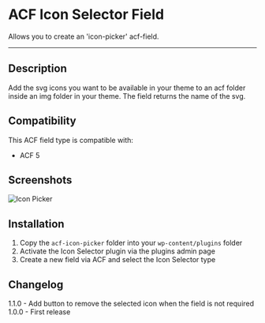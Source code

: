 # ACF Icon Selector Field

Allows you to create an 'icon-picker' acf-field.

-----------------------

## Description ##

Add the svg icons you want to be available in your theme to an acf folder inside an img folder in your theme. The field returns the name of the svg.

## Compatibility ##

This ACF field type is compatible with:
* ACF 5

## Screenshots ##

![Icon Picker](https://raw.githubusercontent.com/houke/acf-icon-picker/master/screenshots/example.png)


## Installation ##

1. Copy the `acf-icon-picker` folder into your `wp-content/plugins` folder
2. Activate the Icon Selector plugin via the plugins admin page
3. Create a new field via ACF and select the Icon Selector type

## Changelog ##

1.1.0 - Add button to remove the selected icon when the field is not required
1.0.0 - First release
